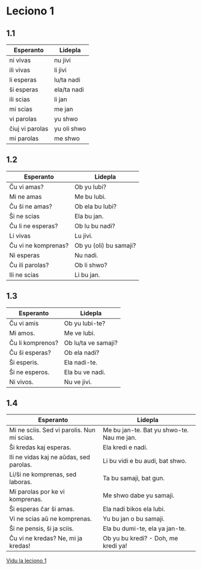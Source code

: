 # Leciono 1

## 1.1

| Esperanto | Lidepla |
|---|---|
| ni vivas | nu jivi |
| ili vivas | li jivi |
| li esperas | lu/ta nadi |
| ŝi esperas | ela/ta nadi |
| ili scias | li jan |
| mi scias | me jan |
| vi parolas | yu shwo |
| ĉiuj vi parolas | yu oli shwo |
| mi parolas | me shwo |

## 1.2

| Esperanto | Lidepla |
|---|---|
| Ĉu vi amas? | Ob yu lubi? |
| Mi ne amas | Me bu lubi. |
| Ĉu ŝi ne amas? | Ob ela bu lubi? |
| Ŝi ne scias | Ela bu jan. |
| Ĉu li ne esperas? | Ob lu bu nadi? |
| Li vivas | Lu jivi. |
| Ĉu vi ne komprenas? | Ob yu (oli) bu samaji? |
| Ni esperas | Nu nadi. |
| Ĉu ili parolas? | Ob li shwo? |
| Ili ne scias | Li bu jan. |

## 1.3

| Esperanto | Lidepla |
|---|---|
| Ĉu vi amis | Ob yu lubi-te? |
| Mi amos. | Me ve lubi. |
| Ĉu li komprenos? | Ob lu/ta ve samaji? |
| Ĉu ŝi esperas? | Ob ela nadi? |
| Ŝi esperis. | Ela nadi-te. |
| Ŝi ne esperos. | Ela bu ve nadi. |
| Ni vivos. | Nu ve jivi. |

## 1.4

| Esperanto | Lidepla |
|---|---|
| Mi ne sciis. Sed vi parolis. Nun mi scias. | Me bu jan-te. Bat yu shwo-te. Nau me jan. |
| Ŝi kredas kaj esperas. | Ela kredi e nadi. |
| Ili ne vidas kaj ne aŭdas, sed parolas. | Li bu vidi e bu audi, bat shwo. |
| Li/ŝi ne komprenas, sed laboras. | Ta bu samaji, bat gun. |
| Mi parolas por ke vi komprenas. | Me shwo dabe yu samaji. |
| Ŝi esperas ĉar ŝi amas. | Ela nadi bikos ela lubi. |
| Vi ne scias aŭ ne komprenas. | Yu bu jan o bu samaji. |
| Ŝi ne pensis, ŝi ja sciis. | Ela bu dumi-te, ela ya jan-te. |
| Ĉu vi ne kredas? Ne, mi ja kredas! | Ob yu bu kredi? - Doh, me kredi ya! |

[Vidu la leciono 1](../lecionoj/leciono1.md)

